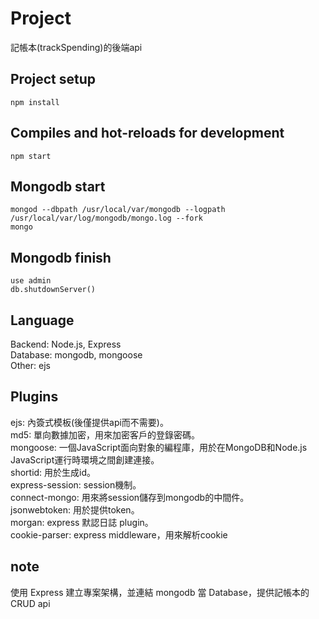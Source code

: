 # Project
記帳本(trackSpending)的後端api

## Project setup
```
npm install
```

## Compiles and hot-reloads for development
```
npm start
```

## Mongodb start
```
mongod --dbpath /usr/local/var/mongodb --logpath /usr/local/var/log/mongodb/mongo.log --fork
mongo
```

## Mongodb finish
```
use admin
db.shutdownServer()
```

## Language
Backend: Node.js, Express  
Database: mongodb, mongoose  
Other: ejs

## Plugins
ejs: 內簽式模板(後僅提供api而不需要)。  
md5: 單向數據加密，用來加密客戶的登錄密碼。  
mongoose: 一個JavaScript面向對象的編程庫，用於在MongoDB和Node.js JavaScript運行時環境之間創建連接。  
shortid: 用於生成id。  
express-session: session機制。  
connect-mongo: 用來將session儲存到mongodb的中間件。  
jsonwebtoken: 用於提供token。  
morgan: express 默認日誌 plugin。  
cookie-parser: express middleware，用來解析cookie

## note
使用 Express 建立專案架構，並連結 mongodb 當 Database，提供記帳本的 CRUD api
